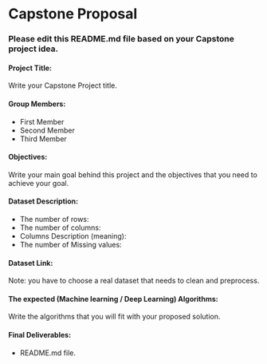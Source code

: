 # Capstone Proposal


### Please edit this README.md file based on your Capstone project idea.

#### Project Title:
Write your Capstone Project title.

#### Group Members:
- First Member
- Second Member
- Third Member

#### Objectives:
Write your main goal behind this project and the objectives that you need to achieve your goal.

#### Dataset Description:
- The number of rows:
- The number of columns:
- Columns Description (meaning):
- The number of Missing values:

#### Dataset Link:
Note: you have to choose a real dataset that needs to clean and preprocess.

#### The expected (Machine learning / Deep Learning) Algorithms:
Write the algorithms that you will fit with your proposed solution.

#### Final Deliverables:
- README.md file.

